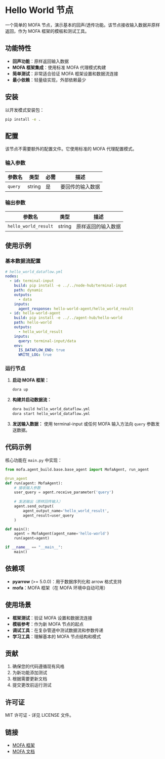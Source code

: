 # Hello World 节点

一个简单的 MOFA 节点，演示基本的回声/透传功能。该节点接收输入数据并原样返回，作为 MOFA 框架的模板和测试工具。

## 功能特性

- **回声功能**：原样返回输入数据
- **MOFA 框架集成**：使用标准 MOFA 代理模式构建
- **简单测试**：非常适合验证 MOFA 框架设置和数据流连接
- **最小依赖**：轻量级实现，外部依赖最少

## 安装

以开发模式安装包：

```bash
pip install -e .
```

## 配置

该节点不需要额外的配置文件。它使用标准的 MOFA 代理配置模式。

### 输入参数

| 参数名 | 类型 | 必需 | 描述 |
|--------|------|------|------|
| `query` | string | 是 | 要回传的输入数据 |

### 输出参数

| 参数名 | 类型 | 描述 |
|--------|------|------|
| `hello_world_result` | string | 原样返回的输入数据 |

## 使用示例

### 基本数据流配置

```yaml
# hello_world_dataflow.yml
nodes:
  - id: terminal-input
    build: pip install -e ../../node-hub/terminal-input
    path: dynamic
    outputs:
      - data
    inputs:
      agent_response: hello-world-agent/hello_world_result
  - id: hello-world-agent
    build: pip install -e ../../agent-hub/hello-world
    path: hello-world
    outputs:
      - hello_world_result
    inputs:
      query: terminal-input/data
    env:
      IS_DATAFLOW_END: true
      WRITE_LOG: true
```

### 运行节点

1. **启动 MOFA 框架：**
   ```bash
   dora up
   ```

2. **构建并启动数据流：**
   ```bash
   dora build hello_world_dataflow.yml
   dora start hello_world_dataflow.yml
   ```

3. **发送输入数据：**
   使用 terminal-input 或任何 MOFA 输入方法向 `query` 参数发送数据。

## 代码示例

核心功能在 `main.py` 中实现：

```python
from mofa.agent_build.base.base_agent import MofaAgent, run_agent

@run_agent
def run(agent: MofaAgent):
    # 接收输入参数
    user_query = agent.receive_parameter('query')
    
    # 发送输出（原样回传输入）
    agent.send_output(
        agent_output_name='hello_world_result', 
        agent_result=user_query
    )

def main():
    agent = MofaAgent(agent_name='hello-world')
    run(agent=agent)

if __name__ == "__main__":
    main()
```

## 依赖项

- **pyarrow** (>= 5.0.0)：用于数据序列化和 arrow 格式支持
- **mofa**：MOFA 框架（在 MOFA 环境中自动可用）

## 使用场景

- **框架测试**：验证 MOFA 设置和数据流连接
- **模板参考**：作为新 MOFA 节点的起点
- **调试工具**：在复杂管道中测试数据流和参数传递
- **学习工具**：理解基本的 MOFA 节点结构和模式

## 贡献

1. 确保您的代码遵循现有风格
2. 为新功能添加测试
3. 根据需要更新文档
4. 提交更改前运行测试

## 许可证

MIT 许可证 - 详见 LICENSE 文件。

## 链接

- [MOFA 框架](https://github.com/moxin-org/mofa)
- [MOFA 文档](https://github.com/moxin-org/mofa/blob/main/README.md)